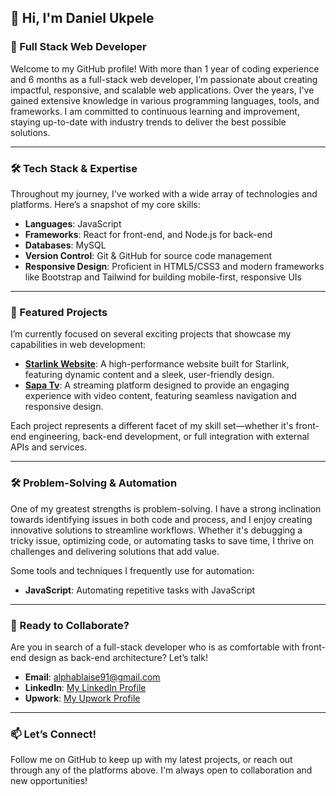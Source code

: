 ## 👋 Hi, I'm Daniel Ukpele

### 🚀 Full Stack Web Developer

Welcome to my GitHub profile! With more than 1 year of coding experience and 6 months as a full-stack web developer, I’m passionate about creating impactful, responsive, and scalable web applications. Over the years, I've gained extensive knowledge in various programming languages, tools, and frameworks. I am committed to continuous learning and improvement, staying up-to-date with industry trends to deliver the best possible solutions.

---

### 🛠️ Tech Stack & Expertise

Throughout my journey, I've worked with a wide array of technologies and platforms. Here’s a snapshot of my core skills:

- **Languages**: JavaScript
- **Frameworks**: React for front-end, and Node.js for back-end
- **Databases**: MySQL
- **Version Control**: Git & GitHub for source code management
- **Responsive Design**: Proficient in HTML5/CSS3 and modern frameworks like Bootstrap and Tailwind for building mobile-first, responsive UIs

---

### 🌟 Featured Projects

I’m currently focused on several exciting projects that showcase my capabilities in web development:

- **[Starlink Website](https://starlinknetworkandmangement.com.ng)**: A high-performance website built for Starlink, featuring dynamic content and a sleek, user-friendly design.
- **[Sapa Tv](https://sapatv.ng)**: A streaming platform designed to provide an engaging experience with video content, featuring seamless navigation and responsive design.

Each project represents a different facet of my skill set—whether it's front-end engineering, back-end development, or full integration with external APIs and services.

---

### 🛠️ Problem-Solving & Automation

One of my greatest strengths is problem-solving. I have a strong inclination towards identifying issues in both code and process, and I enjoy creating innovative solutions to streamline workflows. Whether it's debugging a tricky issue, optimizing code, or automating tasks to save time, I thrive on challenges and delivering solutions that add value.

Some tools and techniques I frequently use for automation:

- **JavaScript**: Automating repetitive tasks with JavaScript

---

### 💼 Ready to Collaborate?

Are you in search of a full-stack developer who is as comfortable with front-end design as back-end architecture? Let’s talk!

- **Email**: alphablaise91@gmail.com
- **LinkedIn**: [My LinkedIn Profile](https://linkedin.com/in/ekojodu)
- **Upwork**: [My Upwork Profile](https://www.upwork.com/freelancers/~0153c8a69d911fba55)

---

### 📫 Let’s Connect!

Follow me on GitHub to keep up with my latest projects, or reach out through any of the platforms above. I'm always open to collaboration and new opportunities!

